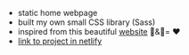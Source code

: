 - static home webpage
- built my own small CSS library (Sass)
- inspired from this beautiful [website](https://www.buttercreamflowercakes.com/) :cake:&:cherry_blossom:= :heart:
- [link to project in netlify](https://comfy-souffle-646ff8.netlify.app)

